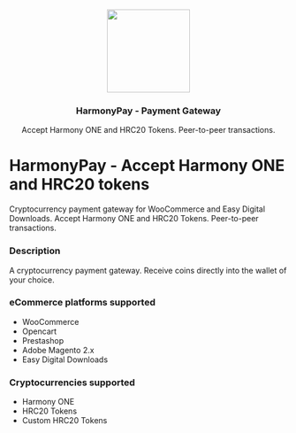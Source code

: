 <p align="center">
   <br/>
   <a href="https://harmonypay.one/" target="_blank"><img width="150px" src="https://github.com/sekmet/harmonypay-gateway/raw/main/docs/ONE.svg" /></a>
   <h3 align="center">HarmonyPay - Payment Gateway</h3>
   <p align="center">
   Accept Harmony ONE and HRC20 Tokens. Peer-to-peer transactions.
   </p>

</p>

# HarmonyPay - Accept Harmony ONE and HRC20 tokens

Cryptocurrency payment gateway for WooCommerce and Easy Digital Downloads. Accept Harmony ONE and HRC20 Tokens. Peer-to-peer transactions.

### Description

A cryptocurrency payment gateway. Receive coins directly into the wallet of your choice.

### eCommerce platforms supported

- WooCommerce 
- Opencart
- Prestashop 
- Adobe Magento 2.x
- Easy Digital Downloads

### Cryptocurrencies supported

- Harmony ONE
- HRC20 Tokens
- Custom HRC20 Tokens
